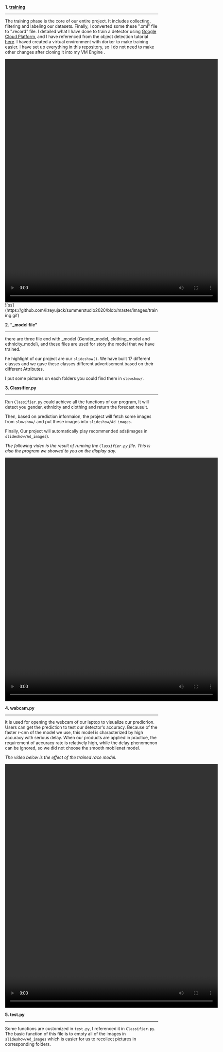 **1. [training](https://gitlab.com/ZeyuLi123/targetingly-jack/-/tree/master/training)**
****

The training phase is the core of our entire project. It includes collecting, filtering  and labeling our datasets. Finally, I converted some these ".xml" file to ".record" file.  I detailed what I have done to train a detector using [Google Cloud Platform](https://cloud.google.com/gcp/?utm_source=google&utm_medium=cpc&utm_campaign=japac-AU-all-en-dr-bkws-all-super-trial-e-dr-1008074&utm_content=text-ad-none-none-DEV_c-CRE_248263937479-ADGP_Hybrid+%7C+AW+SEM+%7C+BKWS+~+T1+%7C+EXA+%7C+General+%7C+1:1+%7C+AU+%7C+en+%7C+google+cloud+platform-KWID_43700023244271242-kwd-296644789888&userloc_1000286&utm_term=KW_google%20cloud%20platform&gclid=EAIaIQobChMIiNXsqpn75wIVFoWPCh0EEwqzEAAYASAAEgJ_gfD_BwE),
and I have referenced from the object detection tutorial [here](https://github.com/tensorflow/models/tree/master/research/object_detection). I haved created a virtual environment with dorker to make training easier. I have set up everything in this  [repository](https://gitlab.com/ZeyuLi123/tensorflow2), so I do not need to make other changes after cloning it into my VM Engine .


<video width="700" height="800" controls="controls">
  <img src="images/training.mp4" type="video/mp4">
</video>
![ss](https://github.com/lizeyujack/summerstudio2020/blob/master/images/training.gif)

**2. "_model file"**
****
there are three file end with _model  (Gender_model, clothing_model and ethnicity_model), and these files are used for story the model that we have trained.

he highlight of our project are our `slideshow()`. We have built 17 different classes and we gave these classes different advertisement based on their different Attributes.

I put some pictures on each folders you could find them in `slowshow/`.

**3. Classifier.py**
****
Run `Classifier.py` could achieve all the functions of our program, It will detect you gender, ethnicity and clothing and return the forecast result.

Then, based on prediction informaion, the project will fetch some images from `slowshow/` and put these images into `slideshow/Ad_images`.

Finally, Our project will automatically play recommended ads(images in `slideshow/Ad_images`).

*The following video is the result of running the `Classifier.py` file. This is also the program we showed to you on the display day.*

<video width="700" height="800" controls="controls">
  <img src="images/classifier1.mp4" type="video/mp4">
</video>


**4. wabcam.py**
****
it is used for opening the webcam of our laptop to visualize our predicrion. Users can get the prediction to test our detector's accuracy. Because of the faster r-cnn of the model we use, this model is characterized by high accuracy with serious delay. When our products are applied in practice, the requirement of accuracy rate is relatively high, while the delay phenomenon can be ignored, so we did not choose the smooth mobilenet model.

*The video below is the effect of the trained race model.*

<video width="700" height="800" controls="controls">
  <img src="images/ethnicity.mp4" type="video/mp4">
</video>


**5. test.py**
****
Some functions are customized in `test.py`, I referenced it in `Classifier.py`. The basic function of this file is to empty all of the images in `slideshow/Ad_images` which is easier for us to recollect pictures in corresponding folders.


